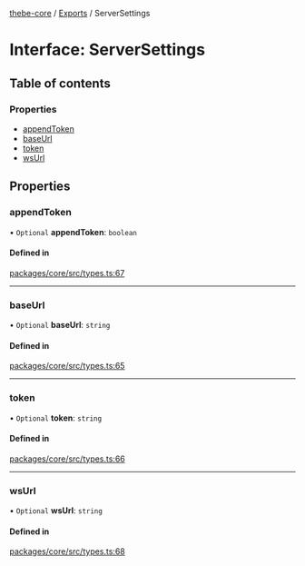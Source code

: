 [thebe-core](../README.md) / [Exports](../modules.md) / ServerSettings

# Interface: ServerSettings

## Table of contents

### Properties

- [appendToken](ServerSettings.md#appendtoken)
- [baseUrl](ServerSettings.md#baseurl)
- [token](ServerSettings.md#token)
- [wsUrl](ServerSettings.md#wsurl)

## Properties

### appendToken

• `Optional` **appendToken**: `boolean`

#### Defined in

[packages/core/src/types.ts:67](https://github.com/executablebooks/thebe/blob/3f03d48/packages/core/src/types.ts#L67)

___

### baseUrl

• `Optional` **baseUrl**: `string`

#### Defined in

[packages/core/src/types.ts:65](https://github.com/executablebooks/thebe/blob/3f03d48/packages/core/src/types.ts#L65)

___

### token

• `Optional` **token**: `string`

#### Defined in

[packages/core/src/types.ts:66](https://github.com/executablebooks/thebe/blob/3f03d48/packages/core/src/types.ts#L66)

___

### wsUrl

• `Optional` **wsUrl**: `string`

#### Defined in

[packages/core/src/types.ts:68](https://github.com/executablebooks/thebe/blob/3f03d48/packages/core/src/types.ts#L68)
